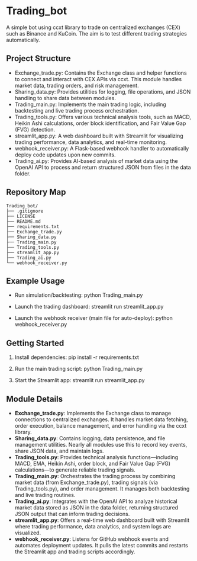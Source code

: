 # Trading_bot

A simple bot using ccxt library to trade on centralized exchanges (CEX) such as Binance and KuCoin. The aim is to test different trading strategies automatically.

## Project Structure

- Exchange_trade.py: Contains the Exchange class and helper functions to connect and interact with CEX APIs via ccxt. This module handles market data, trading orders, and risk management.
- Sharing_data.py: Provides utilities for logging, file operations, and JSON handling to share data between modules.
- Trading_main.py: Implements the main trading logic, including backtesting and live trading process orchestration.
- Trading_tools.py: Offers various technical analysis tools, such as MACD, Heikin Ashi calculations, order block identification, and Fair Value Gap (FVG) detection.
- streamlit_app.py: A web dashboard built with Streamlit for visualizing trading performance, data analytics, and real-time monitoring.
- webhook_receiver.py: A Flask-based webhook handler to automatically deploy code updates upon new commits.
- Trading_ai.py: Provides AI-based analysis of market data using the OpenAI API to process and return structured JSON from files in the data folder.

## Repository Map

```
Trading_bot/
├── .gitignore
├── LICENSE
├── README.md
├── requirements.txt
├── Exchange_trade.py
├── Sharing_data.py
├── Trading_main.py
├── Trading_tools.py
├── streamlit_app.py
├── Trading_ai.py
└── webhook_receiver.py
```

## Example Usage

- Run simulation/backtesting:
  python Trading_main.py

- Launch the trading dashboard:
  streamlit run streamlit_app.py

- Launch the webhook receiver (main file for auto-deploy):
  python webhook_receiver.py

## Getting Started

1. Install dependencies:
   pip install -r requirements.txt

2. Run the main trading script:
   python Trading_main.py

3. Start the Streamlit app:
   streamlit run streamlit_app.py

## Module Details

- **Exchange_trade.py**: Implements the Exchange class to manage connections to centralized exchanges. It handles market data fetching, order execution, balance management, and error handling via the ccxt library.
- **Sharing_data.py**: Contains logging, data persistence, and file management utilities. Nearly all modules use this to record key events, share JSON data, and maintain logs.
- **Trading_tools.py**: Provides technical analysis functions—including MACD, EMA, Heikin Ashi, order block, and Fair Value Gap (FVG) calculations—to generate reliable trading signals.
- **Trading_main.py**: Orchestrates the trading process by combining market data (from Exchange_trade.py), trading signals (via Trading_tools.py), and order management. It manages both backtesting and live trading routines.
- **Trading_ai.py**: Integrates with the OpenAI API to analyze historical market data stored as JSON in the data folder, returning structured JSON output that can inform trading decisions.
- **streamlit_app.py**: Offers a real-time web dashboard built with Streamlit where trading performance, data analytics, and system logs are visualized.
- **webhook_receiver.py**: Listens for GitHub webhook events and automates deployment updates. It pulls the latest commits and restarts the Streamlit app and trading scripts accordingly.

